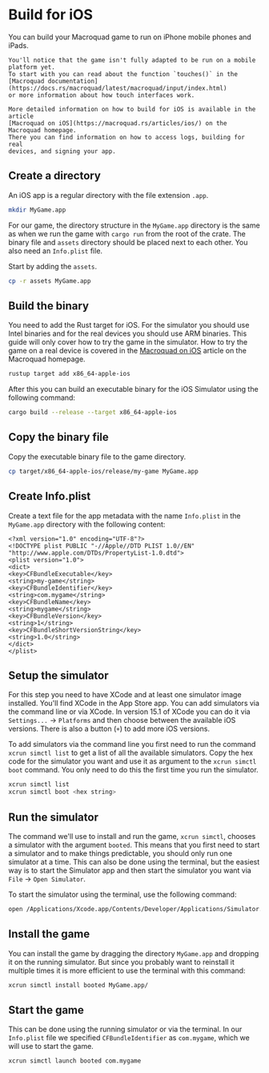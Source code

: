 # Build for iOS

You can build your Macroquad game to run on iPhone mobile phones and iPads.

```admonish note
You'll notice that the game isn't fully adapted to be run on a mobile platform yet.
To start with you can read about the function `touches()` in the
[Macroquad documentation](https://docs.rs/macroquad/latest/macroquad/input/index.html)
or more information about how touch interfaces work.
```

```admonish info
More detailed information on how to build for iOS is available in the article
[Macroquad on iOS](https://macroquad.rs/articles/ios/) on the Macroquad homepage.
There you can find information on how to access logs, building for real
devices, and signing your app.
```

## Create a directory

An iOS app is a regular directory with the file extension `.app`.

```sh
mkdir MyGame.app
```

For our game, the directory structure in the `MyGame.app` directory is the same
as when we run the game with `cargo run` from the root of the crate. The
binary file and `assets` directory should be placed next to each other. You
also need an `Info.plist` file.

Start by adding the `assets`.

```sh
cp -r assets MyGame.app 
```

## Build the binary

You need to add the Rust target for iOS. For the simulator you should use
Intel binaries and for the real devices you should use ARM binaries. This
guide will only cover how to try the game in the simulator. How to try the
game on a real device is covered in the [Macroquad on
iOS](https://macroquad.rs/articles/ios/) article on the Macroquad homepage.

```sh
rustup target add x86_64-apple-ios
```

After this you can build an executable binary for the iOS Simulator using the
following command:

```sh
cargo build --release --target x86_64-apple-ios
```

## Copy the binary file

Copy the executable binary file to the game directory.

```sh
cp target/x86_64-apple-ios/release/my-game MyGame.app
```

## Create Info.plist

Create a text file for the app metadata with the name `Info.plist` in the
`MyGame.app` directory with the following content:

```
<?xml version="1.0" encoding="UTF-8"?>
<!DOCTYPE plist PUBLIC "-//Apple//DTD PLIST 1.0//EN" "http://www.apple.com/DTDs/PropertyList-1.0.dtd">
<plist version="1.0">
<dict>
<key>CFBundleExecutable</key>
<string>my-game</string>
<key>CFBundleIdentifier</key>
<string>com.mygame</string>
<key>CFBundleName</key>
<string>mygame</string>
<key>CFBundleVersion</key>
<string>1</string>
<key>CFBundleShortVersionString</key>
<string>1.0</string>
</dict>
</plist>
```

## Setup the simulator

For this step you need to have XCode and at least one simulator image
installed. You'll find XCode in the App Store app. You can add simulators via
the command line or via XCode. In version 15.1 of XCode you can do it via
`Settings...` &rarr; `Platforms` and then choose between the available iOS
versions. There is also a button (`+`) to add more iOS versions.

To add simulators via the command line you first need to run the command 
`xcrun simctl list` to get a list of all the available simulators. Copy the
hex code for the simulator you want and use it as argument to the `xcrun simctl
boot` command. You only need to do this the first time you run the simulator.

```bash
xcrun simctl list
xcrun simctl boot <hex string>
```

## Run the simulator

The command we'll use to install and run the game, `xcrun simctl`, chooses a
simulator with the argument `booted`. This means that you first need to start
a simulator and to make things predictable, you should only run one simulator
at a time. This can also be done using the terminal, but the easiest way is to
start the Simulator app and then start the simulator you want via `File`
&rarr; `Open Simulator`.

To start the simulator using the terminal, use the following command:

```sh
open /Applications/Xcode.app/Contents/Developer/Applications/Simulator.app/
```

## Install the game

You can install the game by dragging the directory `MyGame.app` and dropping
it on the running simulator. But since you probably want to reinstall it
multiple times it is more efficient to use the terminal with this command:

```sh
xcrun simctl install booted MyGame.app/
```

## Start the game

This can be done using the running simulator or via the terminal. In our
`Info.plist` file we specified `CFBundleIdentifier` as `com.mygame`, which we
will use to start the game.

```sh
xcrun simctl launch booted com.mygame
```

